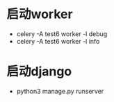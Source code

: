 # 启动worker
* celery -A test6 worker -l debug
* celery -A test6 worker -l info

# 启动django
* python3 manage.py runserver

